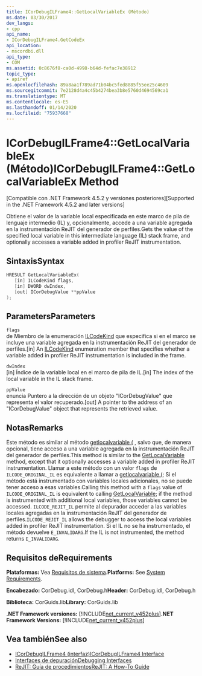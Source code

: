 ```yaml
---
title: ICorDebugILFrame4::GetLocalVariableEx (Método)
ms.date: 03/30/2017
dev_langs:
- cpp
api_name:
- ICorDebugILFrame4.GetCodeEx
api_location:
- mscordbi.dll
api_type:
- COM
ms.assetid: 0c8676f8-ca0d-4998-b64d-fefac7e38912
topic_type:
- apiref
ms.openlocfilehash: 89a8aa1f789ad71b04bc5fed8885f55ee25c4609
ms.sourcegitcommit: 7e2128d4a4c45b4274bea3b8e5760d4694569ca1
ms.translationtype: MT
ms.contentlocale: es-ES
ms.lasthandoff: 01/14/2020
ms.locfileid: "75937668"
---
```

# <a name="icordebugilframe4getlocalvariableex-method"></a><span data-ttu-id="b6664-102">ICorDebugILFrame4::GetLocalVariableEx (Método)</span><span class="sxs-lookup"><span data-stu-id="b6664-102">ICorDebugILFrame4::GetLocalVariableEx Method</span></span>
<span data-ttu-id="b6664-103">[Compatible con .NET Framework 4.5.2 y versiones posteriores]</span><span class="sxs-lookup"><span data-stu-id="b6664-103">[Supported in the .NET Framework 4.5.2 and later versions]</span></span>  
  
 <span data-ttu-id="b6664-104">Obtiene el valor de la variable local especificada en este marco de pila de lenguaje intermedio (IL) y, opcionalmente, accede a una variable agregada en la instrumentación ReJIT del generador de perfiles.</span><span class="sxs-lookup"><span data-stu-id="b6664-104">Gets the value of the specified local variable in this intermediate language (IL) stack frame, and optionally accesses a variable added in profiler ReJIT instrumentation.</span></span>  
  
## <a name="syntax"></a><span data-ttu-id="b6664-105">Sintaxis</span><span class="sxs-lookup"><span data-stu-id="b6664-105">Syntax</span></span>  
  
```cpp
HRESULT GetLocalVariableEx(  
   [in] ILCodeKind flags,   
   [in] DWORD dwIndex,   
   [out] ICorDebugValue **ppValue  
);  
```  
  
## <a name="parameters"></a><span data-ttu-id="b6664-106">Parameters</span><span class="sxs-lookup"><span data-stu-id="b6664-106">Parameters</span></span>  
 `flags`  
 <span data-ttu-id="b6664-107">de Miembro de la enumeración [ILCodeKind](../../../../docs/framework/unmanaged-api/debugging/ilcodekind-enumeration.md) que especifica si en el marco se incluye una variable agregada en la instrumentación ReJIT del generador de perfiles.</span><span class="sxs-lookup"><span data-stu-id="b6664-107">[in] An [ILCodeKind](../../../../docs/framework/unmanaged-api/debugging/ilcodekind-enumeration.md) enumeration member that specifies whether a variable added in profiler ReJIT instrumentation is included in the frame.</span></span>  
  
 `dwIndex`  
 <span data-ttu-id="b6664-108">[in] Índice de la variable local en el marco de pila de IL.</span><span class="sxs-lookup"><span data-stu-id="b6664-108">[in] The index of the local variable in the IL stack frame.</span></span>  
  
 `ppValue`  
 <span data-ttu-id="b6664-109">enuncia Puntero a la dirección de un objeto "ICorDebugValue" que representa el valor recuperado.</span><span class="sxs-lookup"><span data-stu-id="b6664-109">[out] A pointer to the address of an "ICorDebugValue" object that represents the retrieved value.</span></span>  
  
## <a name="remarks"></a><span data-ttu-id="b6664-110">Notas</span><span class="sxs-lookup"><span data-stu-id="b6664-110">Remarks</span></span>  
 <span data-ttu-id="b6664-111">Este método es similar al método [getlocalvariable (](../../../../docs/framework/unmanaged-api/debugging/icordebugilframe-getlocalvariable-method.md) , salvo que, de manera opcional, tiene acceso a una variable agregada en la instrumentación ReJIT del generador de perfiles.</span><span class="sxs-lookup"><span data-stu-id="b6664-111">This method is similar to the [GetLocalVariable](../../../../docs/framework/unmanaged-api/debugging/icordebugilframe-getlocalvariable-method.md) method, except that it optionally accesses a variable added in profiler ReJIT instrumentation.</span></span> <span data-ttu-id="b6664-112">Llamar a este método con un valor `flags` de `ILCODE_ORIGINAL_IL` es equivalente a llamar a [getlocalvariable (](../../../../docs/framework/unmanaged-api/debugging/icordebugilframe-getlocalvariable-method.md); Si el método está instrumentado con variables locales adicionales, no se puede tener acceso a esas variables.</span><span class="sxs-lookup"><span data-stu-id="b6664-112">Calling this method with a `flags` value of `ILCODE_ORIGINAL_IL` is equivalent to calling [GetLocalVariable](../../../../docs/framework/unmanaged-api/debugging/icordebugilframe-getlocalvariable-method.md); if the method is instrumented with additional local variables, those variables cannot be accessed.</span></span> <span data-ttu-id="b6664-113">`ILCODE_REJIT_IL` permite al depurador acceder a las variables locales agregadas en la instrumentación ReJIT del generador de perfiles.</span><span class="sxs-lookup"><span data-stu-id="b6664-113">`ILCODE_REJIT_IL` allows the debugger to access the local variables added in profiler ReJIT instrumentation.</span></span> <span data-ttu-id="b6664-114">Si el IL no se ha instrumentado, el método devuelve `E_INVALIDARG`.</span><span class="sxs-lookup"><span data-stu-id="b6664-114">If the IL is not instrumented, the method returns `E_INVALIDARG`.</span></span>  
  
## <a name="requirements"></a><span data-ttu-id="b6664-115">Requisitos de</span><span class="sxs-lookup"><span data-stu-id="b6664-115">Requirements</span></span>  
 <span data-ttu-id="b6664-116">**Plataformas:** Vea [Requisitos de sistema](../../../../docs/framework/get-started/system-requirements.md).</span><span class="sxs-lookup"><span data-stu-id="b6664-116">**Platforms:** See [System Requirements](../../../../docs/framework/get-started/system-requirements.md).</span></span>  
  
 <span data-ttu-id="b6664-117">**Encabezado:** CorDebug.idl, CorDebug.h</span><span class="sxs-lookup"><span data-stu-id="b6664-117">**Header:** CorDebug.idl, CorDebug.h</span></span>  
  
 <span data-ttu-id="b6664-118">**Biblioteca:** CorGuids.lib</span><span class="sxs-lookup"><span data-stu-id="b6664-118">**Library:** CorGuids.lib</span></span>  
  
 <span data-ttu-id="b6664-119">**.NET Framework versiones:** [!INCLUDE[net_current_v452plus](../../../../includes/net-current-v452plus-md.md)]</span><span class="sxs-lookup"><span data-stu-id="b6664-119">**.NET Framework Versions:** [!INCLUDE[net_current_v452plus](../../../../includes/net-current-v452plus-md.md)]</span></span>  
  
## <a name="see-also"></a><span data-ttu-id="b6664-120">Vea también</span><span class="sxs-lookup"><span data-stu-id="b6664-120">See also</span></span>

- [<span data-ttu-id="b6664-121">ICorDebugILFrame4 (interfaz)</span><span class="sxs-lookup"><span data-stu-id="b6664-121">ICorDebugILFrame4 Interface</span></span>](../../../../docs/framework/unmanaged-api/debugging/icordebugilframe4-interface.md)
- [<span data-ttu-id="b6664-122">Interfaces de depuración</span><span class="sxs-lookup"><span data-stu-id="b6664-122">Debugging Interfaces</span></span>](../../../../docs/framework/unmanaged-api/debugging/debugging-interfaces.md)
- [<span data-ttu-id="b6664-123">ReJIT: Guía de procedimientos</span><span class="sxs-lookup"><span data-stu-id="b6664-123">ReJIT: A How-To Guide</span></span>](https://docs.microsoft.com/archive/blogs/davbr/rejit-a-how-to-guide)
